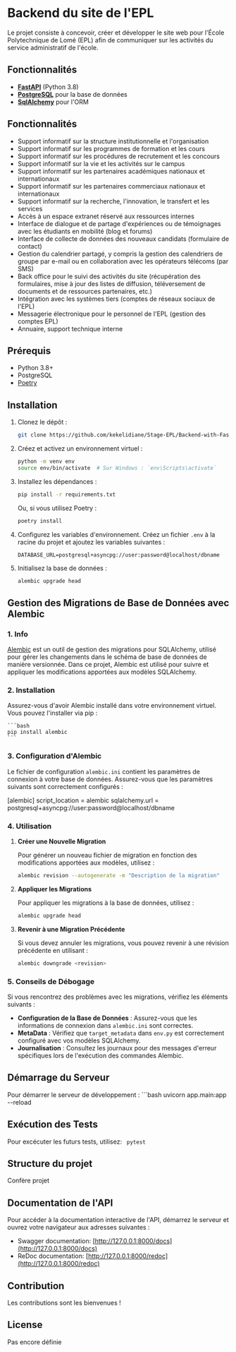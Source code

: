 # Backend du site de l'EPL

Le projet consiste à concevoir, créer et développer le site web pour l'École Polytechnique de Lomé (EPL) afin de communiquer sur les activités du service administratif de l'école.

## Fonctionnalités

- **[FastAPI](https://fastapi.tiangolo.com/)** (Python 3.8)
- **[PostgreSQL](https://www.postgresql.org/)** pour la base de données
- **[SqlAlchemy](https://www.sqlalchemy.org/)** pour l'ORM

## Fonctionnalités

- Support informatif sur la structure institutionnelle et l'organisation
- Support informatif sur les programmes de formation et les cours
- Support informatif sur les procédures de recrutement et les concours
- Support informatif sur la vie et les activités sur le campus
- Support informatif sur les partenaires académiques nationaux et internationaux
- Support informatif sur les partenaires commerciaux nationaux et internationaux
- Support informatif sur la recherche, l'innovation, le transfert et les services
- Accès à un espace extranet réservé aux ressources internes
- Interface de dialogue et de partage d'expériences ou de témoignages avec les étudiants en mobilité (blog et forums)
- Interface de collecte de données des nouveaux candidats (formulaire de contact)
- Gestion du calendrier partagé, y compris la gestion des calendriers de groupe par e-mail ou en collaboration avec les opérateurs télécoms (par SMS)
- Back office pour le suivi des activités du site (récupération des formulaires, mise à jour des listes de diffusion, téléversement de documents et de ressources partenaires, etc.)
- Intégration avec les systèmes tiers (comptes de réseaux sociaux de l'EPL)
- Messagerie électronique pour le personnel de l'EPL (gestion des comptes EPL)
- Annuaire, support technique interne

## Prérequis

- Python 3.8+
- PostgreSQL
- [Poetry](https://python-poetry.org/)

## Installation

1. Clonez le dépôt :
    ```sh
    git clone https://github.com/kekelidiane/Stage-EPL/Backend-with-FastAPI.git
    ```

2. Créez et activez un environnement virtuel :
    ```sh
    python -m venv env
    source env/bin/activate  # Sur Windows : `env\Scripts\activate`
    ```

3. Installez les dépendances :
    ```sh
    pip install -r requirements.txt
    ```
    Ou, si vous utilisez Poetry :
    ```sh
    poetry install
    ```

4. Configurez les variables d'environnement. Créez un fichier `.env` à la racine du projet et ajoutez les variables suivantes :
    ```env
    DATABASE_URL=postgresql+asyncpg://user:password@localhost/dbname
    ```

5. Initialisez la base de données :
    ```sh
    alembic upgrade head
    ```

## Gestion des Migrations de Base de Données avec Alembic

### 1. **Info**

[Alembic](https://alembic.sqlalchemy.org/en/latest/) est un outil de gestion des migrations pour SQLAlchemy, utilisé pour gérer les changements dans le schéma de base de données de manière versionnée. Dans ce projet, Alembic est utilisé pour suivre et appliquer les modifications apportées aux modèles SQLAlchemy.

### 2. **Installation**

Assurez-vous d'avoir Alembic installé dans votre environnement virtuel. Vous pouvez l'installer via pip :

    ```bash
    pip install alembic
    ```	

### 3. **Configuration d'Alembic**

Le fichier de configuration `alembic.ini` contient les paramètres de connexion à votre base de données. Assurez-vous que les paramètres suivants sont correctement configurés :

   [alembic]
   script_location = alembic
   sqlalchemy.url = postgresql+asyncpg://user:password@localhost/dbname

### 4. **Utilisation**

1. **Créer une Nouvelle Migration**

   Pour générer un nouveau fichier de migration en fonction des modifications apportées aux modèles, utilisez :

   ```bash
   alembic revision --autogenerate -m "Description de la migration"

2. **Appliquer les Migrations**

    Pour appliquer les migrations à la base de données, utilisez :

    ```bash
    alembic upgrade head

3. **Revenir à une Migration Précédente**

    Si vous devez annuler les migrations, vous pouvez revenir à une révision précédente en utilisant :

    ```bash
    alembic downgrade <revision>

### 5. **Conseils de Débogage**
Si vous rencontrez des problèmes avec les migrations, vérifiez les éléments suivants :

- **Configuration de la Base de Données** : Assurez-vous que les informations de connexion dans `alembic.ini` sont correctes.
- **MetaData** : Vérifiez que `target_metadata` dans `env.py` est correctement configuré avec vos modèles SQLAlchemy.
- **Journalisation** : Consultez les journaux pour des messages d'erreur spécifiques lors de l'exécution des commandes Alembic.


## Démarrage du Serveur
Pour démarrer le serveur de développement :
    ```bash
    uvicorn app.main:app --reload

## Exécution des Tests

Pour excécuter les futurs tests, utilisez:
    ``` 
    pytest
    ```

## Structure du projet

Confère projet

## Documentation de l'API
Pour accéder à la documentation interactive de l'API, démarrez le serveur et ouvrez votre navigateur aux adresses suivantes :

- Swagger documentation: [http://127.0.0.1:8000/docs](http://127.0.0.1:8000/docs)
- ReDoc documentation: [http://127.0.0.1:8000/redoc](http://127.0.0.1:8000/redoc)

## Contribution

Les contributions sont les bienvenues !

## License

Pas encore définie